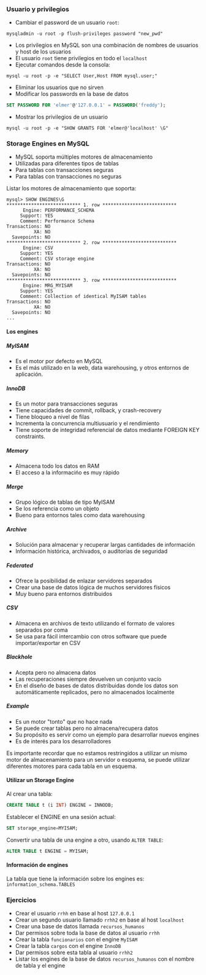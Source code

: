 ### Usuario y privilegios

* Cambiar el password de un usuario `root`:

```console
mysqladmin -u root -p flush-privileges password "new_pwd"
```

* Los privilegios en MySQL son una combinación de nombres de usuarios y host de los usuarios
* El usuario `root` tiene privilegios en todo el `localhost`
* Ejecutar comandos desde la consola:

```console
mysql -u root -p -e "SELECT User,Host FROM mysql.user;"
```

* Eliminar los usuarios que no sirven
* Modificar los passwords en la base de datos

```sql
SET PASSWORD FOR 'elmer'@'127.0.0.1' = PASSWORD('freddy');
```

* Mostrar los privilegios de un usuario

```console
mysql -u root -p -e "SHOW GRANTS FOR 'elmer@'localhost' \G"
```

### Storage Engines en MySQL

* MySQL soporta múltiples motores de almacenamiento
* Utilizadas para diferentes tipos de tablas
* Para tablas con transacciones seguras
* Para tablas con transacciones no seguras

Listar los motores de almacenamiento que soporta:

```console
mysql> SHOW ENGINES\G
*************************** 1. row ***************************
      Engine: PERFORMANCE_SCHEMA
     Support: YES
     Comment: Performance Schema
Transactions: NO
          XA: NO
  Savepoints: NO
*************************** 2. row ***************************
      Engine: CSV
     Support: YES
     Comment: CSV storage engine
Transactions: NO
          XA: NO
  Savepoints: NO
*************************** 3. row ***************************
      Engine: MRG_MYISAM
     Support: YES
     Comment: Collection of identical MyISAM tables
Transactions: NO
          XA: NO
  Savepoints: NO
...
```

#### Los engines

##### MyISAM

* Es el motor por defecto en MySQL
* Es el más utilizado en la web, data warehousing, y otros entornos de aplicación. 

##### InnoDB

* Es un motor para transacciones seguras
* Tiene capacidades de commit, rollback, y crash-recovery
* Tiene bloqueo a nivel de filas
* Incrementa la concurrencia multiusuario y el rendimiento
* Tiene soporte de integridad referencial de datos mediante FOREIGN KEY constraints.

##### Memory

* Almacena todo los datos en RAM
* El acceso a la informacińo es muy rápido

##### Merge

* Grupo lógico de tablas de tipo MyISAM
* Se los referencia como un objeto
* Bueno para entornos tales como data warehousing

##### Archive

* Solución para almacenar y recuperar largas cantidades de información
* Información histórica, archivados, o auditorías de seguridad

##### Federated

* Ofrece la posibilidad de enlazar servidores separados
* Crear una base de datos lógica de muchos servidores físicos
* Muy bueno para entornos distribuidos

##### CSV

* Almacena en archivos de texto utilizando el formato de valores separados por coma
* Se usa para fácil intercambio con otros software que puede importar/exportar en CSV

##### Blackhole

* Acepta pero no almacena datos
* Las recuperaciones siempre devuelven un conjunto vacío
* En el diseño de bases de datos distribuidas donde los datos son automáticamente replicados, pero no almacenados localmente

##### Example

* Es un motor "tonto" que no hace nada
* Se puede crear tablas pero no almacena/recupera datos
* Su propósito es servir como un ejemplo para desarrollar nuevos engines
* Es de interés para los desarrolladores

Es importante recordar que no estamos restringidos a utilizar un mismo motor de almacenamiento para un servidor o esquema, se puede utilizar diferentes motores para cada tabla en un esquema.

#### Utilizar un Storage Engine

Al crear una tabla:

```sql
CREATE TABLE t (i INT) ENGINE = INNODB;
```

Establecer el ENGINE en una sesión actual:

```sql
SET storage_engine=MYISAM;
```

Convertir una tabla de una engine a otro, usando `ALTER TABLE`:

```sql
ALTER TABLE t ENGINE = MYISAM;
```

#### Información de engines

La tabla que tiene la información sobre los engines es: `information_schema.TABLES`

### Ejercicios

* Crear el usuario `rrhh` en base al host `127.0.0.1`
* Crear un segundo usuario llamado `rrhh2` en base al host `localhost`
* Crear una base de datos llamada `recursos_humanos`
* Dar permisos sobre toda la base de datos al usuario `rrhh`
* Crear la tabla `funcionarios` con el engine `MyISAM`
* Crear la tabla `cargos` con el engine `InnoDB`
* Dar permisos sobre esta tabla al usuario `rrhh2`
* Listar los engines de la base de datos `recursos_humanos` con el nombre de tabla y el engine
